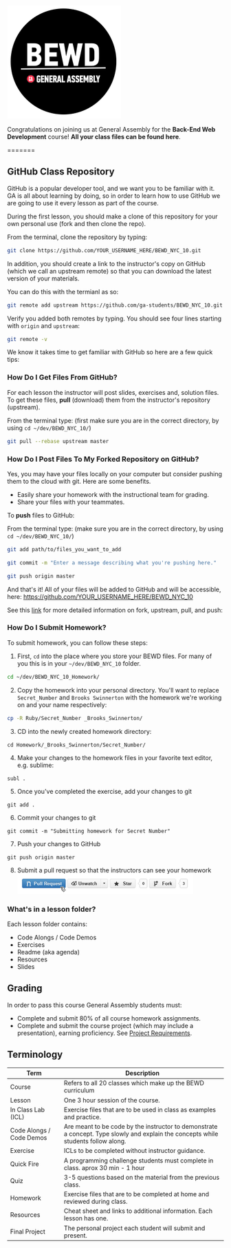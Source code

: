 ![BEWD Logo](assets/BEWD_Logo.png)

Congratulations on joining us at General Assembly for the __Back-End Web Development__ course! **All your class files can be found here**.

=======

## GitHub Class Repository
GitHub is a popular developer tool, and we want you to be familiar with it. GA is all about learning by doing, so in order to learn how to use GitHub we are going to use it every lesson as part of the course.

During the first lesson, you should make a clone of this repository for your own personal use (fork and then clone the repo). 

From the terminal, clone the repository by typing:
```bash
git clone https://github.com/YOUR_USERNAME_HERE/BEWD_NYC_10.git
```
In addition, you should create a link to the instructor's copy on GitHub (which we call an upstream remote) so that you can download the latest version of your materials.

You can do this with the termianl as so:
```bash
git remote add upstream https://github.com/ga-students/BEWD_NYC_10.git 
```
Verify you added both remotes by typing. You should see four lines starting with `origin` and `upstream`:
```bash
git remote -v
```
We know it takes time to get familiar with GitHub so here are a few quick tips:


### How Do I Get Files From GitHub?
For each lesson the instructor will post slides, exercises and, solution files. To get these files, __pull__ (download) them from the instructor's repository (upstream). 

From the terminal type: (first make sure you are in the correct directory, by using `cd ~/dev/BEWD_NYC_10/`)
```bash
git pull --rebase upstream master
```
	
### How Do I Post Files To My Forked Repository on GitHub?
Yes, you may have your files locally on your computer but consider pushing them to the cloud with git. Here are some benefits. 

*	Easily share your homework with the instructional team for grading.
*	Share your files with your teammates.

To __push__ files to GitHub:

From the terminal type:
(make sure you are in the correct directory, by using `cd ~/dev/BEWD_NYC_10/`)
```bash
git add path/to/files_you_want_to_add
```

```bash
git commit -m "Enter a message describing what you're pushing here."
```

```bash
git push origin master
```

And that's it! All of your files will be added to GitHub and will be accessible, here: https://github.com/YOUR_USERNAME_HERE/BEWD_NYC_10

See this [link](https://help.github.com/articles/fork-a-repo) for more detailed information on fork, upstream, pull, and push:


### How Do I Submit Homework?
To submit homework, you can follow these steps:

1. First, `cd` into the place where you store your BEWD files. For many of you this is in your `~/dev/BEWD_NYC_10` folder.
```bash
cd ~/dev/BEWD_NYC_10_Homework/
```

2. Copy the homework into your personal directory. You'll want to replace `Secret_Number` and `Brooks Swinnerton` with the homework we're working on and your name respectively:  
```bash
cp -R Ruby/Secret_Number _Brooks_Swinnerton/
```

3. CD into the newly created homework directory:  
```
cd Homework/_Brooks_Swinnerton/Secret_Number/
```

4. Make your changes to the homework files in your favorite text editor, e.g. sublime:  
```
subl .
```

5. Once you've completed the exercise, add your changes to git  
```
git add .
```

6. Commit your changes to git
```
git commit -m "Submitting homework for Secret Number"
```

7. Push your changes to GitHub
```
git push origin master
```

8. Submit a pull request so that the instructors can see your homework
![Pull Request](assets/GitHub/pull_request_button.png)

### What's in a lesson folder?
Each lesson folder contains:

*	Code Alongs / Code Demos
*	Exercises
*	Readme (aka agenda)
*	Resources
*	Slides


## Grading
In order to pass this course General Assembly students must:

*	Complete and submit 80% of all course homework assignments. 
*	Complete and submit the course project (which may include a presentation), earning 	proficiency. See [Project Requirements](Final_Project/final_project_requirements.md). 


## Terminology
|Term|Description|
|---|---|
|Course|Refers to all 20 classes which make up the BEWD curriculum|
|Lesson |One 3 hour session of the course. |
|In Class Lab (ICL)|Exercise files that are to be used in class as examples and practice.|
|Code Alongs / Code Demos| Are meant to be code by the instructor to demonstrate a concept. Type slowly and explain the concepts while students follow along.|
|Exercise |ICLs to be completed without instructor guidance.|
|Quick Fire| A programming challenge students must complete in class. aprox 30 min - 1 hour|
|Quiz|3-5 questions based on the material from the previous class.|
|Homework|Exercise files that are to be completed at home and reviewed during class.|
|Resources| Cheat sheet and links to additional information. Each lesson has one.|
|Final Project|The personal project each student will submit and present.|
